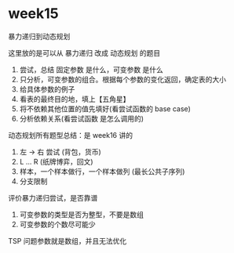 # week15

暴力递归到动态规划

这里放的是可以从 暴力递归 改成 动态规划 的题目

1. 尝试，总结 固定参数 是什么，可变参数 是什么
2. 只分析，可变参数的组合。根据每个参数的变化返回，确定表的大小
3. 给具体参数的例子
4. 看表的最终目的地，填上【五角星】
5. 将不依赖其他位置的值先填好(看尝试函数的 base case)
6. 分析依赖关系(看尝试函数 是怎么调用的)

动态规划所有题型总结：是 week16 讲的

1. 左 -> 右 尝试 (背包，货币)
2. L ... R (纸牌博弈，回文)
3. 样本，一个样本做行，一个样本做列 (最长公共子序列)
4. 分支限制

评价暴力递归尝试，是否靠谱

1. 可变参数的类型是否为整型，不要是数组
2. 可变参数的个数尽可能少

TSP 问题参数就是数组，并且无法优化